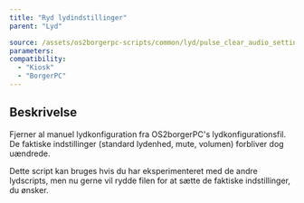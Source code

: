 ```yaml
---
title: "Ryd lydindstillinger"
parent: "Lyd"

source: /assets/os2borgerpc-scripts/common/lyd/pulse_clear_audio_settings.sh
parameters:
compatibility:
  - "Kiosk"
  - "BorgerPC"
---
```


## Beskrivelse
Fjerner al manuel lydkonfiguration fra OS2borgerPC's lydkonfigurationsfil. De faktiske indstillinger (standard lydenhed, mute, volumen) forbliver dog uændrede.

Dette script kan bruges hvis du har eksperimenteret med de andre lydscripts, men nu gerne vil rydde filen for at sætte de faktiske indstillinger, du ønsker.